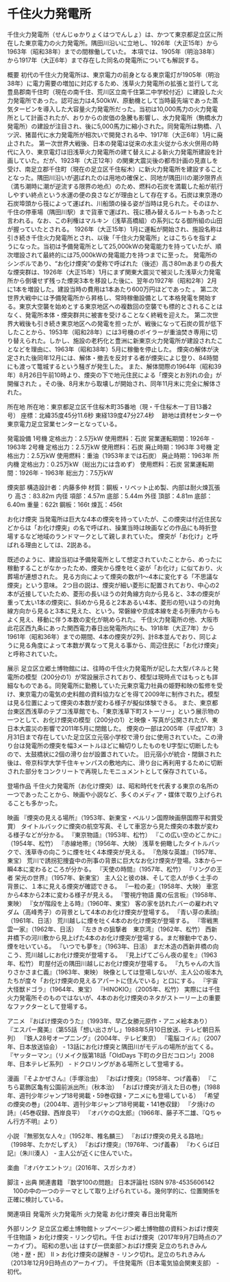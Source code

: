 # 千住火力発電所

千住火力発電所（せんじゅかりょくはつでんしょ）は、かつて東京都足立区に所在した東京電力の火力発電所。隅田川沿いに立地し、1926年（大正15年）から1963年（昭和38年）までの間稼働していた。
本項では、1905年（明治38年）から1917年（大正6年）まで存在した同名の発電所についても解説する。

概要
初代の千住火力発電所は、東京電力の前身となる東京電灯が1905年（明治38年）に電力需要の増加に対応するため、浅草火力発電所の拡張と並行して北豊島郡南千住町（現在の南千住、荒川区立南千住第二中学校付近）に建設した火力発電所であった。認可出力は4,500kW、原動機として当時最先端であった蒸気タービンを導入した大容量火力発電所だった。当初は10,000馬力の火力発電所として計画されたが、おりからの炭価の急騰も影響し、水力発電所（駒橋水力発電所）の建設が注目され、後に5,000馬力に縮小された。同発電所は駒橋、八ツ沢、猪苗代に水力発電所が相次いで開発される中、1917年（大正6年）1月に廃止された。
第一次世界大戦後、日本の発電は従来の水主火従から水火併用の時代に入り、東京電灯は旧浅草火力発電所の建て替えによる新火力発電所建設を計画していた。だが、1923年（大正12年）の関東大震災後の都市計画の見直しを受け、南足立郡千住町（現在の足立区千住桜木）に新火力発電所を建設することとなった。隅田川沿いが選ばれたのは用地の確保と、同地が隅田川の潮汐限界点（満ち潮時に潮が逆流する限界の地点）のため、燃料の石炭を満載した船が航行しやすい終点という水運の便の良さなどが理由として存在する。石炭は東京港の石炭埠頭から筏によって運ばれ、川船頭の操る姿が当時は見られた。そのほか、千住の停車場（隅田川駅）まで貨車で運ばれ、筏に積み替えるルートもあったと言われる。なお、この利権はマルキン（浅草高橋組）の系列になる御所組の山田が握っていたとされる。
1926年（大正15年）1月に運転が開始され、施設名称は引き続き千住火力発電所とされ、以後「千住火力発電所」とはこちらを指すようになった。当初は予備発電所として25,000kWの発電能力を持っていたが、順次増設されて最終的には75,000kWの発電能力を持つまでに至った。
発電所のシンボルであり、“お化け煙突”の愛称で呼ばれた（後述）高さ80mあまりの長大な煙突群は、1926年（大正15年）1月にまず関東大震災で被災した浅草火力発電所から倒壊せず残った煙突3本を移設した後に、翌年の1927年（昭和2年）2月に1本を増設した。建設当時の費用は1本あたり600万円ほどであった
。
第二次世界大戦中には予備発電所から昇格し、常時稼働設備として本格発電を開始する。東京大空襲を始めとする東京地区への複数回の空襲でも標的とされることはなく、発電所本体・煙突群共に被害を受けることなく終戦を迎えた。
第二次世界大戦後も引き続き東京地区への発電を担ったが、戦後になって石炭の質が低下したことから、1953年（昭和28年）には3号機のボイラーが重油焚き専用に切り替えられた。しかし、施設の老朽化と豊洲に新東京火力発電所が建設されたことなどを理由に、1963年（昭和38年）5月に稼働を停止した。
煙突の解体が決定された後同年12月には、解体・撤去を反対する者が煙突によじ登り、84時間にも渡って篭城するという騒ぎが発生した。
また、解体間際の1964年（昭和39年）8月26日午前10時より、煙突の下で地元住民による「煙突とお別れの会」が開催された 。その後、8月末から取壊しが開始され、同年11月末に完全に解体された。

所在地
所在地：東京都足立区千住桜木町35番地（現・千住桜木一丁目13番2号）
座標：北緯35度45分11.6秒 東経139度47分27.4秒
　跡地は資材センターや東京電力足立営業センターとなっている。

発電設備
1号機
定格出力：2.5万kW
使用燃料：石炭
営業運転期間：1926年 - 1963年
2号機
定格出力：2.5万kW
使用燃料：石炭
廃止時期：1963年
3号機
定格出力：2.5万kW
使用燃料：重油（1953年までは石炭）
廃止時期：1963年
所内機
定格出力：0.25万kW（総出力には含めず）
使用燃料：石炭
営業運転期間：1926年 - 1963年
総出力：7.5万kW

煙突部
構造設計者：内藤多仲
材質：鋼板・リベット止め製、内部は耐火煉瓦張り
高さ：83.82m
内径
項部：4.57m
底部：5.44m
外径
頂部：4.81m
底部：6.40m
重量：622t
鋼板：166t
煉瓦：456t

お化け煙突
当発電所は巨大な4本の煙突を持っていたが、この煙突は付近住民などからは「お化け煙突」の名で呼ばれ、操業当時は映画などの作品にも時折登場するなど地域のランドマークとして親しまれていた。
煙突が「お化け」と呼ばれる理由としては、2説ある。

既述のように、建設当初は予備発電所として想定されていたことから、めったに稼動することがなかったため、煙突から煙を吐く姿が「お化け」に似ており、火葬場が連想された。
見る方向によって煙突の数が1～4本に変化する「不思議な煙突」という意味。
2つ目の説は、煙突が細い菱形に配置されており、中心の2本が近接していたため、菱形の長いほうの対角線方向から見ると、3本の煙突が重って太い1本の煙突に、斜めから見ると2本あるい4本、菱形の短いほうの対角線方向から見ると3本に見えた、という。常磐線や京成本線を走る列車内からもよく見え、移動に伴う本数の変化が眺められた。
千住火力発電所の他、大阪市此花区西九条にあった関西電力春日出発電所内にも、1918年（大正7年）から1961年（昭和36年）までの期間、4本の煙突が2列、計8本並んでおり、同じように見る角度によって本数が異なって見える事から、周辺住民に「お化け煙突」と呼称されていた。

展示
足立区立郷土博物館には、往時の千住火力発電所が記した大型パネルと発電所の模型（200分の1）が常設展示されており、模型は現時点ではもっとも詳細なものである。同発電所に勤務していた元東京電力社員の姫野和映の監修を受け、東京電力の電気の史料館の資料協力などを得て2009年に制作された。模型は見る位置によって煙突の本数が変わる様子が擬似体験できる。
また、東京都台東区西浅草のテプコ浅草館でも、「東京浅草下町ストーリー」という展示物の一つとして、お化け煙突の模型（200分の1）と映像・写真が公開されたが、東日本大震災の影響で2011年5月に閉館した。
煙突の一部は2005年（平成17年）3月31日まで存在していた足立区立元宿小学校で滑り台に使用されていた。この滑り台は発電所の煙突を幅3メートルほどに輪切りしたものをU字型に切断したもので、太鼓橋状に2個の滑り台が設置されていた。
旧元宿小が統合・閉鎖された後は、帝京科学大学千住キャンパスの敷地内に、滑り台に再利用するために切断された部分をコンクリートで再現したモニュメントとして保存されている。

登場作品
千住火力発電所（お化け煙突）は、昭和時代を代表する東京の名所の一つであったことから、映画や小説など、多くのメディア・媒体で取り上げられることも多かった。

映画
『煙突の見える場所』（1953年、新東宝・ベルリン国際映画祭国際平和賞受賞）
タイトルバックに煙突の航空写真、そして車窓から見た煙突の本数が変わる様子などが分かる。
『東京物語』（1953年、松竹）
『この広い空のどこかに』（1954年、松竹）
『赤線地帯』（1956年、大映）
浅草を俯瞰したタイトルバックで、浅草寺の向こうに煙を吐く4本煙突が見える。
『危険な英雄』（1957年、東宝）
荒川で誘拐犯捜査中の刑事の背景に巨大なお化け煙突が登場。3本から一瞬4本に変わるところが分かる。
『天使の時間』（1957年、松竹）
『リングの王者 栄光の世界』（1957年、新東宝）
主人公と彼の妹、そして恋人が歩く土手の背景に、１本に見える煙突が確認できる。
『一粒の麦』（1958年、大映）
車窓から4本から2本に変わる様子が見える。
『警視庁物語 魔の伝言板』（1958年、東映）
『女が階段を上る時』（1960年、東宝）
客の家を訪れたバーの雇われマダム（高峰秀子）の背景として4本のお化け煙突が登場する。
『青い芽の素顔』（1961年、日活）
荒川越しに煙を吐く4本のお化け煙突が登場する。
『零戦黒雲一家』（1962年、日活）
『左ききの狙撃者　東京湾』（1962年、松竹）
西新井橋下の河川敷から見上げた4本のお化け煙突が登場する。まだ稼動中であり、煙を吐いている。
『いつでも夢を』（1963年、日活）
まだ木造の西新井橋の向こう、荒川越しにお化け煙突が登場する。
『見上げてごらん夜の星を』（1963年、松竹）
町屋付近の隅田川越しにお化け煙突が登場する。
『九ちゃんの大当りさかさま仁義』（1963年、東映）
映像としては登場しないが、主人公の坂本九たちが度々「お化け煙突の見えるアパートに住んでいる」と口にする。
『宇宙大怪獣ドゴラ』（1964年、東宝）
『HINOKIO』（2005年、松竹）
実際には千住火力発電所そのものではないが、4本のお化け煙突のネタがストーリー上の重要なファクターとして登場する。

アニメ
『おばけ煙突のうた』（1993年、早乙女勝元原作・アニメ絵本あり）
『エスパー魔美』（第55話「想い出さがし」1988年5月10日放送、テレビ朝日系列）
『鉄人28号オープニング』（2004年、テレビ東京）
『電脳コイル』（2007年、日本放送協会） - 13話にお化け煙突と隅田川がモデルの場所が出てくる。
『ヤッターマン』（リメイク版第18話「OldDays 下町の夕日だコロン!」2008年、日本テレビ系列） - ドクロリングがある場所として登場する。

漫画
『そよかぜさん』（手塚治虫）
『おばけ煙突』（1958年、つげ義春）
『こちら葛飾区亀有公園前派出所』（秋本治）
「おばけ煙突が消えた日の巻」（1988年、週刊少年ジャンプ18号掲載・59巻収録・アニメにも登場している）
「希望の煙突の巻」（2004年、週刊少年ジャンプ18号掲載・141巻収録）
『夕焼けの詩』（45巻収録、西岸良平）
『オバケのQ太郎』（1966年、藤子不二雄、『Qちゃん行方不明』より）

小説
『無邪気な人々』（1952年、椎名麟三）
『おばけ煙突の見える路地』（1998年、たかだしずえ）
『おばけ煙突』（1976年、つげ義春）
『わくらば日記』（朱川湊人） - 主人公が近くに住んでいた。

楽曲
『オバケエントツ』（2016年、スガシカオ）

脚注・出典
関連書籍
『数学100の問題』 日本評論社 ISBN 978-4535606142 　100の中の一つのテーマとして取り上げられている。幾何学的に、位置関係を正確に検討している。

関連項目
発電所
火力発電所
火力発電
お化け煙突
春日出発電所

外部リンク
足立区立郷土博物館トップページ＞郷土博物館の資料＞おばけ煙突
千住物語 > お化け煙突 - リンク切れ。千住 おばけ煙突（2017年9月7日時点のアーカイブ）。
昭和の思い出 はすぴー倶楽部＞おばけ煙突
足立のちれきみん（地・歴・民） II > お化け煙突の謎解き - リンク切れ。足立のちれきみん（2013年12月9日時点のアーカイブ）。
千住発電所（日本電気協会関東支部） - 初代。
